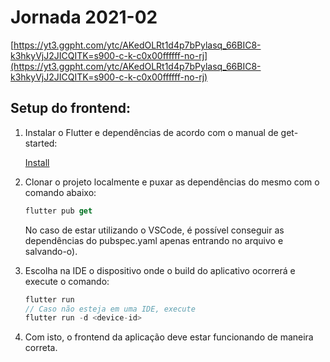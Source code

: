 # Jornada 2021-02

[https://yt3.ggpht.com/ytc/AKedOLRt1d4p7bPylasq_66BIC8-k3hkyVjJ2JICQITK=s900-c-k-c0x00ffffff-no-rj](https://yt3.ggpht.com/ytc/AKedOLRt1d4p7bPylasq_66BIC8-k3hkyVjJ2JICQITK=s900-c-k-c0x00ffffff-no-rj)

## Setup do frontend:

1. Instalar o Flutter e dependências de acordo com o manual de get-started:
    
    [Install](https://docs.flutter.dev/get-started/install)
    
2. Clonar o projeto localmente e puxar as dependências do mesmo com o comando abaixo: 
    
    ```dart
    flutter pub get
    ```
    
    No caso de estar utilizando o VSCode, é possível conseguir as dependências do pubspec.yaml apenas entrando no arquivo e salvando-o).
    
3. Escolha na IDE o dispositivo onde o build do aplicativo ocorrerá e execute o comando:
    
    ```dart
    flutter run
    // Caso não esteja em uma IDE, execute
    flutter run -d <device-id>
    ```
    
4. Com isto, o frontend da aplicação deve estar funcionando de maneira correta.